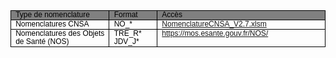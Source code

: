 
<table style="border-collapse:collapse;border:none;">
    <tbody>
        <tr>
            <td style="width: 169.85pt;border: 1pt solid windowtext;background: gray;padding: 0cm 5.4pt;vertical-align: top;">
                <p style='margin:0cm;text-align:justify;line-height:115%;font-size:12px;font-family:"Arial",sans-serif;'><span style="color:black;">Type de nomenclature</span></p>
            </td>
            <td style="width: 63.8pt;border-width: 1pt 1pt 1pt medium;border-style: solid solid solid none;border-color: windowtext windowtext windowtext currentcolor;border-image: none;background: gray;padding: 0cm 5.4pt;vertical-align: top;">
                <p style='margin:0cm;text-align:justify;line-height:115%;font-size:12px;font-family:"Arial",sans-serif;'><span style="color:black;">Format</span></p>
            </td>
            <td style="width: 276.15pt;border-width: 1pt 1pt 1pt medium;border-style: solid solid solid none;border-color: windowtext windowtext windowtext currentcolor;border-image: none;background: gray;padding: 0cm 5.4pt;vertical-align: top;">
                <p style='margin:0cm;text-align:justify;line-height:115%;font-size:12px;font-family:"Arial",sans-serif;'><span style="color:black;">Acc&egrave;s</span></p>
            </td>
        </tr>
        <tr>
            <td style="width: 169.85pt;border-width: medium 1pt 1pt;border-style: none solid solid;border-color: currentcolor windowtext windowtext;border-image: none;padding: 0cm 5.4pt;vertical-align: top;">
                <p style='margin:0cm;text-align:justify;line-height:115%;font-size:12px;font-family:"Arial",sans-serif;'><span style="color:black;">Nomenclatures CNSA  </span></p>
            </td>
            <td style="width: 63.8pt;border-width: medium 1pt 1pt medium;border-style: none solid solid none;border-color: currentcolor windowtext windowtext currentcolor;padding: 0cm 5.4pt;vertical-align: top;">
                <p style='margin:0cm;text-align:justify;line-height:115%;font-size:12px;font-family:"Arial",sans-serif;'><span style="color:black;">NO_*</span></p>
            </td>
            <td style="width: 276.15pt;border-width: medium 1pt 1pt medium;border-style: none solid solid none;border-color: currentcolor windowtext windowtext currentcolor;padding: 0cm 5.4pt;vertical-align: top;">
                <p style='margin:0cm;text-align:justify;line-height:115%;font-size:12px;font-family:"Arial",sans-serif;'><span style="color:black;"><a href="NomenclatureCNSA_V2.7.xlsm"> NomenclatureCNSA_V2.7.xlsm </a></span></p>
            </td>
        </tr>
        <tr>
            <td style="width: 169.85pt;border-width: medium 1pt 1pt;border-style: none solid solid;border-color: currentcolor windowtext windowtext;border-image: none;padding: 0cm 5.4pt;vertical-align: top;">
                <p style='margin:0cm;text-align:justify;line-height:115%;font-size:12px;font-family:"Arial",sans-serif;'><span style="color:black;">Nomenclatures des Objets de Sant&eacute; (NOS)</span></p>
            </td>
            <td style="width: 63.8pt;border-width: medium 1pt 1pt medium;border-style: none solid solid none;border-color: currentcolor windowtext windowtext currentcolor;padding: 0cm 5.4pt;vertical-align: top;">
                <p style='margin:0cm;text-align:justify;line-height:115%;font-size:12px;font-family:"Arial",sans-serif;'><span style="color:black;">TRE_R*</span></p>
                <p style='margin:0cm;text-align:justify;line-height:115%;font-size:12px;font-family:"Arial",sans-serif;'><span style="color:black;">JDV_J*</span></p>
            </td>
            <td style="width: 276.15pt;border-width: medium 1pt 1pt medium;border-style: none solid solid none;border-color: currentcolor windowtext windowtext currentcolor;padding: 0cm 5.4pt;vertical-align: top;">
                <p style='margin:0cm;text-align:justify;line-height:115%;font-size:12px;font-family:"Arial",sans-serif;'><span style="color:black;"><a href="https://mos.esante.gouv.fr/NOS/">https://mos.esante.gouv.fr/NOS/
                </a></span></p>
            </td>
        </tr>
    </tbody>
</table>
